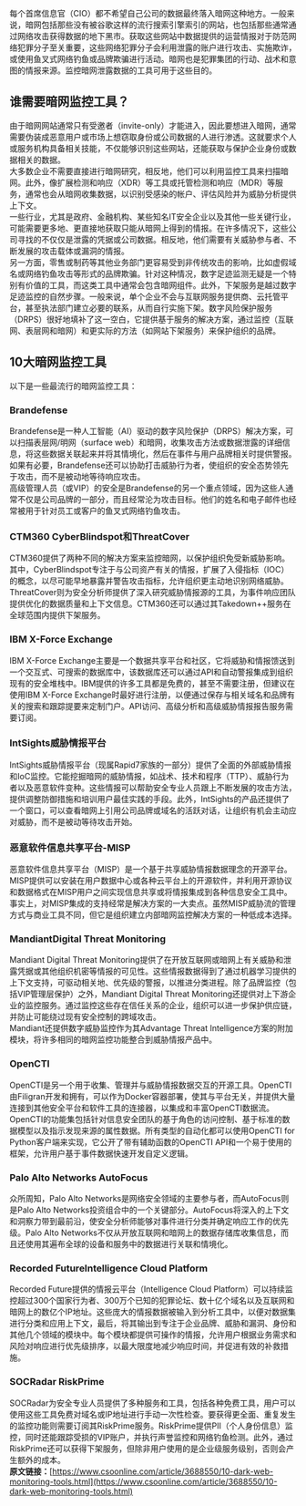 每个首席信息官（CIO）都不希望自己公司的数据最终落入暗网这种地方。一般来说，暗网包括那些没有被谷歌这样的流行搜索引擎索引的网站，也包括那些通常通过网络攻击获得数据的地下黑市。获取这些网站中数据提供的运营情报对于防范网络犯罪分子至关重要，这些网络犯罪分子会利用泄露的账户进行攻击、实施欺诈，或使用鱼叉式网络钓鱼或品牌欺骗进行活动。暗网也是犯罪集团的行动、战术和意图的情报来源。监控暗网泄露数据的工具可用于这些目的。
<a name="eU4g4"></a>
## 谁需要暗网监控工具？
由于暗网网站通常只有受邀者（invite-only）才能进入，因此要想进入暗网，通常需要伪装成恶意用户或市场上想窃取身份或公司数据的人进行渗透。这就要求个人或服务机构具备相关技能，不仅能够识别这些网站，还能获取与保护企业身份或数据相关的数据。<br />大多数企业不需要直接进行暗网研究，相反地，他们可以利用监控工具来扫描暗网。此外，像扩展检测和响应（XDR）等工具或托管检测和响应（MDR）等服务，通常也会从暗网收集数据，以识别受感染的帐户、评估风险并为威胁分析提供上下文。<br />一些行业，尤其是政府、金融机构、某些知名IT安全企业以及其他一些关键行业，可能需要更多地、更直接地获取只能从暗网上得到的情报。在许多情况下，这些公司寻找的不仅仅是泄露的凭据或公司数据。相反地，他们需要有关威胁参与者、不断发展的攻击载体或漏洞的情报。<br />另一方面，零售或制药等其他业务部门更容易受到非传统攻击的影响，比如虚假域名或网络钓鱼攻击等形式的品牌欺骗。针对这种情况，数字足迹监测无疑是一个特别有价值的工具，而这类工具中通常会包含暗网组件。此外，下架服务是越过数字足迹监控的自然步骤。一般来说，单个企业不会与互联网服务提供商、云托管平台，甚至执法部门建立必要的联系，从而自行实施下架。数字风险保护服务（DRPS）很好地填补了这一空白，它提供基于服务的解决方案，通过监控（互联网、表层网和暗网）和更实际的方法（如网站下架服务）来保护组织的品牌。
<a name="GLMic"></a>
## 10大暗网监控工具
以下是一些最流行的暗网监控工具：
<a name="zA8kZ"></a>
### **Brandefense**
Brandefense是一种人工智能（AI）驱动的数字风险保护（DRPS）解决方案，可以扫描表层网/明网（surface web）和暗网，收集攻击方法或数据泄露的详细信息，将这些数据关联起来并将其情境化，然后在事件与用户品牌相关时提供警报。如果有必要，Brandefense还可以协助打击威胁行为者，使组织的安全态势领先于攻击，而不是被动地等待响应攻击。<br />高级管理人员（或VIP）的安全是Brandefense的另一个重点领域，因为这些人通常不仅是公司品牌的一部分，而且经常沦为攻击目标。他们的姓名和电子邮件也经常被用于针对员工或客户的鱼叉式网络钓鱼攻击。
<a name="LqDDu"></a>
### **CTM360 CyberBlindspot和ThreatCover**
CTM360提供了两种不同的解决方案来监控暗网，以保护组织免受新威胁影响。其中，CyberBlindspot专注于与公司资产有关的情报，扩展了入侵指标（IOC）的概念，以尽可能早地暴露并警告攻击指标，允许组织更主动地识别网络威胁。<br />ThreatCover则为安全分析师提供了深入研究威胁情报源的工具，为事件响应团队提供优化的数据质量和上下文信息。CTM360还可以通过其Takedown++服务在全球范围内提供下架服务。
<a name="WKS6e"></a>
### **IBM X-Force Exchange**
IBM X-Force Exchange主要是一个数据共享平台和社区，它将威胁和情报馈送到一个交互式、可搜索的数据库中，该数据库还可以通过API和自动警报集成到组织现有的安全堆栈中。IBM提供的许多工具都是免费的，甚至不需要注册，但建议在使用IBM X-Force Exchange时最好进行注册，以便通过保存与相关域名和品牌有关的搜索和跟踪提要来定制门户。API访问、高级分析和高级威胁情报报告服务需要订阅。
<a name="M2fnO"></a>
### **IntSights威胁情报平台**
IntSights威胁情报平台（现属Rapid7家族的一部分）提供了全面的外部威胁情报和IoC监控。它能挖掘暗网的威胁情报，如战术、技术和程序（TTP）、威胁行为者以及恶意软件变种。这些情报可以帮助安全专业人员跟上不断发展的攻击方法，提供调整防御措施和培训用户最佳实践的手段。此外，IntSights的产品还提供了一个窗口，可以查看暗网上引用公司品牌或域名的活跃对话，让组织有机会主动应对威胁，而不是被动等待攻击开始。
<a name="UoTuc"></a>
### **恶意软件信息共享平台-MISP**
恶意软件信息共享平台（MISP）是一个基于共享威胁情报数据理念的开源平台。MISP提供可以安装在用户数据中心或各种云平台上的开源软件，并利用开源协议和数据格式在MISP用户之间实现信息共享或将情报集成到各种信息安全工具中。事实上，对MISP集成的支持经常是解决方案的一大卖点。虽然MISP威胁流的管理方式与商业工具不同，但它是组织建立内部暗网监控解决方案的一种低成本选择。
<a name="umFFt"></a>
### **MandiantDigital Threat Monitoring**
Mandiant Digital Threat Monitoring提供了在开放互联网或暗网上有关威胁和泄露凭据或其他组织机密等情报的可见性。这些情报数据得到了通过机器学习提供的上下文支持，可驱动相关地、优先级的警报，以推进分类进程。除了品牌监控（包括VIP管理层保护）之外，Mandiant Digital Threat Monitoring还提供对上下游企业的监控服务。通过监控这些存在信任关系的企业，组织可以进一步保护供应链，并防止可能绕过现有安全控制的跨域攻击。<br />Mandiant还提供数字威胁监控作为其Advantage Threat Intelligence方案的附加模块，将许多相同的暗网监控功能整合到威胁情报产品中。
<a name="evmYW"></a>
### **OpenCTI**
OpenCTI是另一个用于收集、管理并与威胁情报数据交互的开源工具。OpenCTI由Filigran开发和拥有，可以作为Docker容器部署，使其与平台无关，并提供大量连接到其他安全平台和软件工具的连接器，以集成和丰富OpenCTI数据流。<br />OpenCTI的功能集包括针对信息安全团队的基于角色的访问控制、基于标准的数据模型以及指示发现来源的属性数据。所有类型的自动化都可以使用OpenCTI for Python客户端来实现，它公开了带有辅助函数的OpenCTI API和一个易于使用的框架，允许用户基于事件数据快速开发自定义逻辑。
<a name="Zx3Bi"></a>
### **Palo Alto Networks AutoFocus**
众所周知，Palo Alto Networks是网络安全领域的主要参与者，而AutoFocus则是Palo Alto Networks投资组合中的一个关键部分。AutoFocus将深入的上下文和洞察力带到最前沿，使安全分析师能够对事件进行分类并确定响应工作的优先级。Palo Alto Networks不仅从开放互联网和暗网上的数据存储库收集信息，而且还使用其遍布全球的设备和服务中的数据进行关联和情境化。
<a name="wXYNz"></a>
### **Recorded FutureIntelligence Cloud Platform**
Recorded Future提供的情报云平台（Intelligence Cloud Platform）可以持续监控超过300个国家行为者、300万个已知的犯罪论坛、数十亿个域名以及互联网和暗网上的数亿个IP地址。这些庞大的情报数据被输入到分析工具中，以便对数据集进行分类和应用上下文，最后，将其输出到专注于企业品牌、威胁和漏洞、身份和其他几个领域的模块中。每个模块都提供可操作的情报，允许用户根据业务需求和风险对响应进行优先级排序，以最大限度地减少响应时间，并促进有效的补救措施。
<a name="EoJas"></a>
### **SOCRadar RiskPrime**
SOCRadar为安全专业人员提供了多种服务和工具，包括各种免费工具，用户可以使用这些工具免费对域名或IP地址进行手动一次性检查。要获得更全面、重复发生的监控功能则需要订阅其RiskPrime服务。RiskPrime提供PII（个人身份信息）监控，同时还能跟踪受损的VIP账户，并执行声誉监控和网络钓鱼检测。此外，通过RiskPrime还可以获得下架服务，但除非用户使用的是企业级服务级别，否则会产生额外的成本。<br />**原文链接：**[https://www.csoonline.com/article/3688550/10-dark-web-monitoring-tools.html](https://www.csoonline.com/article/3688550/10-dark-web-monitoring-tools.html)
